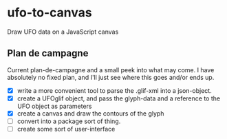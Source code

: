 # ufo-to-canvas

Draw UFO data on a JavaScript canvas

## Plan de campagne

Current plan-de-campagne and a small peek into what may come. I have absolutely no fixed plan, and I'll just see where this goes and/or ends up.

- [x] write a more convenient tool to parse the .glif-xml into a json-object.
- [x] create a UFOglif object, and pass the glyph-data and a reference to the UFO object as parameters
- [x] create a canvas and draw the contours of the glyph
- [ ] convert into a package sort of thing.
- [ ] create some sort of user-interface
